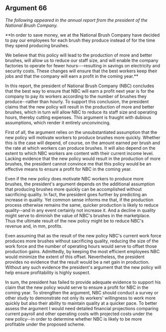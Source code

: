 
Argument 66
---------------------------

*The following appeared in the annual report from the president of the National Brush
Company.*

**In order to save money, we at the National Brush Company have decided to pay our
employees for each brush they produce instead of for the time they spend producing brushes.

We believe that this policy will lead to the production of more and better brushes, will allow us
to reduce our staff size, and will enable the company factories to operate for fewer
hours---resulting in savings on electricity and security costs. These changes will ensure that
the best workers keep their jobs and that the company will earn a profit in the coming year.**


In this report, the president of National Brush Company (NBC) concludes that the best way
to ensure that NBC will earn a profit next year is for the company to pay its workers according
to the number of brushes they produce--rather than hourly. To support this conclusion, the
president claims that the new policy will result in the production of more and better brushes,
which in turn will allow NBC to reduce its staff size and operating hours, thereby cutting
expenses. This argument is fraught with dubious assumptions, which render it entirely
unconvincing.

First of all, the argument relies on the unsubstantiated assumption that the new policy will
motivate workers to produce brushes more quickly. Whether this is the case will depend, of
course, on the amount earned per brush and the rate at which workers can produce brushes. It
will also depend on the extent to which NBC workers are content with their current income
level. Lacking evidence that the new policy would result in the production of more brushes, the
president cannot convince me that this policy would be an effective means to ensure a profit
for NBC in the coming year.

Even if the new policy does motivate NBC workers to produce more brushes, the president's
argument depends on the additional assumption that producing brushes more quickly can be
accomplished without sacrificing quality. In fact, the president goes further by predicting an
increase in quality. Yet common sense informs me that, if the production process otherwise
remains the same, quicker production is likely to reduce quality--and in any event certainly not
increase it. And a decline in quality might serve to diminish the value of NBC's brushes in the
marketplace. Thus the ultimate result of the new policy might be to reduce NBC's revenue and,
in mm, profits.

Even assuming that as the result of the new policy NBC's current work force produces more
brushes without sacrificing quality, reducing the size of the work force and the number of
operating hours would serve to offset those production gains. Admittedly, by keeping the most
efficient employees NBC would minimize the extent of this offset. Nevertheless, the president
provides no evidence that the result would be a net gain in production. Without any such
evidence the president's argument that the new policy will help ensure profitability is highly
suspect.

In sum, the president has failed to provide adequate evidence to support his claim that the
new policy would serve to ensure a profit for NBC in the coming year. To strengthen the
argument, NBC should conduct a survey or other study to demonstrate not only its workers'
willingness to work more quickly but also their ability to maintain quality at a quicker pace. To
better assess the argument I would need detailed financial projections comparing current
payroll and other operating costs with projected costs under the new policy--in order to
determine whether NBC is likely to be more profitable under the proposed scheme.

